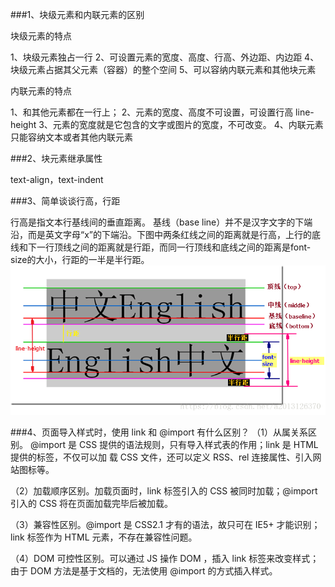 ###1、块级元素和内联元素的区别

块级元素的特点

1、块级元素独占一行
2、可设置元素的宽度、高度、行高、外边距、内边距
4、块级元素占据其父元素（容器）的整个空间
5、可以容纳内联元素和其他块元素

内联元素的特点

1、和其他元素都在一行上；
2、元素的宽度、高度不可设置，可设置行高 line-height
3、元素的宽度就是它包含的文字或图片的宽度，不可改变。
4、内联元素只能容纳文本或者其他内联元素

###2、块元素继承属性

text-align，text-indent

###3、简单谈谈行高，行距

行高是指文本行基线间的垂直距离。 基线（base line）并不是汉字文字的下端沿，而是英文字母“x”的下端沿。下图中两条红线之间的距离就是行高，上行的底线和下一行顶线之间的距离就是行距，而同一行顶线和底线之间的距离是font-size的大小，行距的一半是半行距。
![avatar](/20180920105701124.png)

###4、页面导入样式时，使用 link 和 @import 有什么区别？
（1）从属关系区别。 @import 是 CSS 提供的语法规则，只有导入样式表的作用；link 是 HTML 提供的标签，不仅可以加
     载 CSS 文件，还可以定义 RSS、rel 连接属性、引入网站图标等。

（2）加载顺序区别。加载页面时，link 标签引入的 CSS 被同时加载；@import 引入的 CSS 将在页面加载完毕后被加载。

（3）兼容性区别。@import 是 CSS2.1 才有的语法，故只可在 IE5+ 才能识别；link 标签作为 HTML 元素，不存在兼容性问题。

（4）DOM 可控性区别。可以通过 JS 操作 DOM ，插入 link 标签来改变样式；由于 DOM 方法是基于文档的，无法使用 @import 的方式插入样式。






